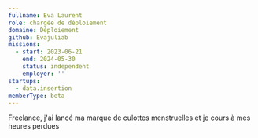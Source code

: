 ```yaml
---
fullname: Eva Laurent
role: chargée de déploiement
domaine: Déploiement
github: Evajuliab
missions:
  - start: 2023-06-21
    end: 2024-05-30
    status: independent
    employer: ''
startups:
  - data.insertion
memberType: beta
---
```


Freelance, j'ai lancé ma marque de culottes menstruelles et je cours à mes heures perdues
